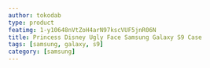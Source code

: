 ```yaml
---
author: tokodab
type: product
featimg: 1-y10648nVtZoH4arN97kscVUF5jnR06N
title: Princess Disney Ugly Face Samsung Galaxy S9 Case
tags: [samsung, galaxy, s9]
category: [samsung]
---
```

